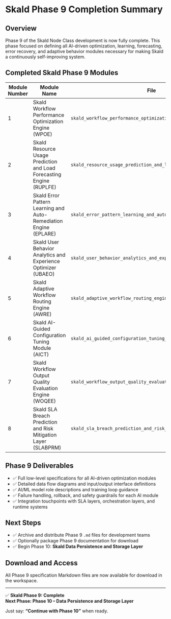 # Skald Phase 9 Completion Summary

## Overview
Phase 9 of the Skald Node Class development is now fully complete. This phase focused on defining all AI-driven optimization, learning, forecasting, error recovery, and adaptive behavior modules necessary for making Skald a continuously self-improving system.

## Completed Skald Phase 9 Modules

| Module Number | Module Name | File |
|---------------|-------------------------------------------------------------|-----------------------------------------------------------|
| 1 | Skald Workflow Performance Optimization Engine (WPOE) | `skald_workflow_performance_optimization_engine.md` |
| 2 | Skald Resource Usage Prediction and Load Forecasting Engine (RUPLFE) | `skald_resource_usage_prediction_and_load_forecasting_engine.md` |
| 3 | Skald Error Pattern Learning and Auto-Remediation Engine (EPLARE) | `skald_error_pattern_learning_and_auto_remediation_engine.md` |
| 4 | Skald User Behavior Analytics and Experience Optimizer (UBAEO) | `skald_user_behavior_analytics_and_experience_optimizer.md` |
| 5 | Skald Adaptive Workflow Routing Engine (AWRE) | `skald_adaptive_workflow_routing_engine.md` |
| 6 | Skald AI-Guided Configuration Tuning Module (AICT) | `skald_ai_guided_configuration_tuning_module.md` |
| 7 | Skald Workflow Output Quality Evaluation Engine (WOQEE) | `skald_workflow_output_quality_evaluation_engine.md` |
| 8 | Skald SLA Breach Prediction and Risk Mitigation Layer (SLABPRM) | `skald_sla_breach_prediction_and_risk_mitigation_layer.md` |

## Phase 9 Deliverables
- ✅ Full low-level specifications for all AI-driven optimization modules
- ✅ Detailed data flow diagrams and input/output interface definitions
- ✅ AI/ML model role descriptions and training loop guidance
- ✅ Failure handling, rollback, and safety guardrails for each AI module
- ✅ Integration touchpoints with SLA layers, orchestration layers, and runtime systems

## Next Steps
- ✅ Archive and distribute Phase 9 `.md` files for development teams
- ✅ Optionally package Phase 9 documentation for download
- ✅ Begin Phase 10: **Skald Data Persistence and Storage Layer**

## Download and Access
All Phase 9 specification Markdown files are now available for download in the workspace.

---

✅ **Skald Phase 9: Complete**  
**Next Phase: Phase 10 – Data Persistence and Storage Layer**

Just say: **“Continue with Phase 10”** when ready.

